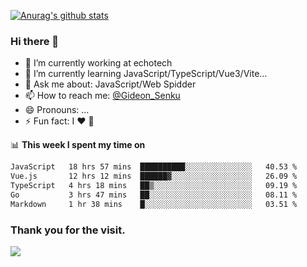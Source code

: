 [![Anurag's github stats](https://github-readme-stats.vercel.app/api?username=gideonsenku)](https://github.com/anuraghazra/github-readme-stats)
### Hi there 👋
- 🔭 I’m currently working at echotech
- 🌱 I’m currently learning JavaScript/TypeScript/Vue3/Vite...
- 💬 Ask me about: JavaScript/Web Spidder 
- 📫 How to reach me: [@Gideon_Senku](https://t.me/Gideon_Senku)
- 😄 Pronouns: ...
- ⚡ Fun fact: I ❤️ 🎵

📊 **This week I spent my time on**
<!--START_SECTION:waka-->

```txt
JavaScript   18 hrs 57 mins  ██████████░░░░░░░░░░░░░░░   40.53 %
Vue.js       12 hrs 12 mins  ██████▓░░░░░░░░░░░░░░░░░░   26.09 %
TypeScript   4 hrs 18 mins   ██▒░░░░░░░░░░░░░░░░░░░░░░   09.19 %
Go           3 hrs 47 mins   ██░░░░░░░░░░░░░░░░░░░░░░░   08.11 %
Markdown     1 hr 38 mins    █░░░░░░░░░░░░░░░░░░░░░░░░   03.51 %
```

<!--END_SECTION:waka-->


### Thank you for the visit.
![](http://profile-counter.glitch.me/gideonsenku/count.svg)
<!--
**GideonSenku/GideonSenku** is a ✨ _special_ ✨ repository because its `README.md` (this file) appears on your GitHub profile.

Here are some ideas to get you started:

- 🔭 I’m currently working on ...
- 🌱 I’m currently learning ...
- 👯 I’m looking to collaborate on ...
- 🤔 I’m looking for help with ...
- 💬 Ask me about ...
- 📫 How to reach me: ...
- 😄 Pronouns: ...
- ⚡ Fun fact: ...
-->
